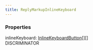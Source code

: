 ```yaml
---
title: ReplyMarkupInlineKeyboard
---
```


### Properties

<div class="flex flex-col gap-3"><div><div class="flex gap-2"><div class="font-mono"><span class="font-bold">inlineKeyboard</span><span class="opacity-50">:</span> <a href="/gh/types/inlinekeyboardbutton"  >InlineKeyboardButton</a><span class="opacity-50">[]</span><span class="opacity-50">[]</span></div><div class="flex items-center"><div class="bg-dbt px-1.5 rounded-md select-none text-fgt text-[10px]">DISCRIMINATOR</div></div></div></div></div>

